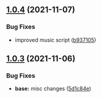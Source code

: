 ## [1.0.4](https://github.com/umgbhalla/dotstow/compare/v1.0.3...v1.0.4) (2021-11-07)


### Bug Fixes

* improved music script ([b937105](https://github.com/umgbhalla/dotstow/commit/b93710523018664d3afb98a7bb4b683567e09952))



## [1.0.3](https://github.com/umgbhalla/dotstow/compare/5d1c84e47f4dcf978f6c34a2ba42fb99f17c0f50...v1.0.3) (2021-11-06)


### Bug Fixes

* **base:** misc changes ([5d1c84e](https://github.com/umgbhalla/dotstow/commit/5d1c84e47f4dcf978f6c34a2ba42fb99f17c0f50))



